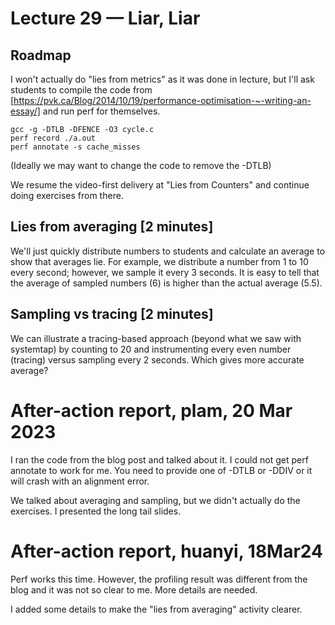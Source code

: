 # Lecture 29 — Liar, Liar

## Roadmap

I won't actually do "lies from metrics" as it was done in lecture, but I'll ask
students to compile the code from
[https://pvk.ca/Blog/2014/10/19/performance-optimisation-~-writing-an-essay/]
and run perf for themselves.

```
gcc -g -DTLB -DFENCE -O3 cycle.c
perf record ./a.out
perf annotate -s cache_misses
```

(Ideally we may want to change the code to remove the -DTLB)

We resume the video-first delivery at "Lies from Counters" and continue doing
exercises from there.

## Lies from averaging [2 minutes]

We'll just quickly distribute numbers to students and calculate an average to
show that averages lie. For example, we distribute a number from 1 to 10 every
second; however, we sample it every 3 seconds. It is easy to tell that the
average of sampled numbers (6) is higher than the actual average (5.5).

## Sampling vs tracing [2 minutes]

We can illustrate a tracing-based approach (beyond what we saw with systemtap)
by counting to 20 and instrumenting every even number (tracing) versus sampling
every 2 seconds. Which gives more accurate average?

# After-action report, plam, 20 Mar 2023

I ran the code from the blog post and talked about it. I could not get perf
annotate to work for me. You need to provide one of -DTLB or -DDIV or it will
crash with an alignment error.

We talked about averaging and sampling, but we didn't actually do the exercises.
I presented the long tail slides.

# After-action report, huanyi, 18Mar24

Perf works this time. However, the profiling result was different from the blog
and it was not so clear to me. More details are needed.

I added some details to make the "lies from averaging" activity clearer.
